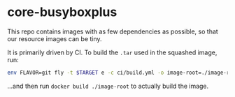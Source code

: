 # core-busyboxplus

This repo contains images with as few dependencies as possible, so that our
resource images can be tiny.

It is primarily driven by CI. To build the `.tar` used in the squashed image,
run:

```sh
env FLAVOR=git fly -t $TARGET e -c ci/build.yml -o image-root=./image-root
```

...and then run `docker build ./image-root` to actually build the image.
